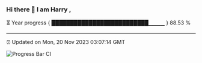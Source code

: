 ### Hi there 👋 I am Harry , 

⏳ Year progress { ██████████████████████████▁▁▁▁ } 88.53 %

---

⏰ Updated on Mon, 20 Nov 2023 03:07:14 GMT

![Progress Bar CI](https://github.com/duykhang68/duykhang68/workflows/Progress%20Bar%20CI/badge.svg)
